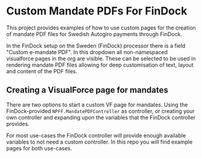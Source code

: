 # Custom Mandate PDFs For FinDock
This project provides examples of how to use custom pages for the creation of mandate PDF files for Swedish Autogiro payments through FinDock.

In the FinDock setup on the Sweden (FinDock) processor there is a field "Custom e-mandate PDF". In this dropdown all non-namespaced visualforce pages in the org are visible. These can be selected to be used in rendering mandate PDF files allowing for deep customisation of text, layout and content of the PDF files.

## Creating a VisualForce page for mandates
There are two options to start a custom VF page for mandates. Using the FinDock-provided `NPFF.MandatePDFController` as controller, or creating your own controller and expanding upon the variables that the FinDock controller provides.

For most use-cases the FinDock controller will provide enough available variables to not need a custom controller. In this repo you will find example pages for both use-cases.